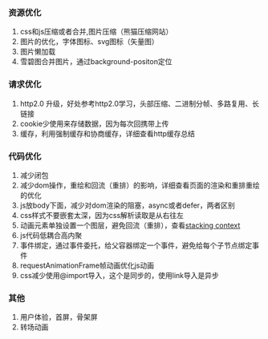 ### 资源优化
1. css和js压缩或者合并,图片压缩（熊猫压缩网站）
2. 图片的优化，字体图标、svg图标（矢量图）
3. 图片懒加载
4. 雪碧图合并图片，通过background-positon定位



### 请求优化
1. http2.0 升级，好处参考http2.0学习，头部压缩、二进制分帧、多路复用、长链接
2. cookie少使用来存储数据，因为每次回携带上传
3. 缓存，利用强制缓存和协商缓存，详细查看http缓存总结

### 代码优化
1. 减少闭包
2. 减少dom操作，重绘和回流（重排）的影响，详细查看页面的渲染和重排重绘的优化
3. js放body下面，减少对dom渲染的阻塞，async或者defer，两者区别
4. css样式不要嵌套太深，因为css解析读取是从右往左
5. 动画元素单独设置一个图层，避免回流（重排），查看[stacking context](https://developer.mozilla.org/en-US/docs/Web/CSS/CSS_Positioning/Understanding_z_index/The_stacking_context)
6. js代码低耦合高内聚
7. 事件绑定，通过事件委托，给父容器绑定一个事件，避免给每个子节点绑定事件
8. requestAnimationFrame帧动画优化js动画
9. css减少使用@import导入，这个是同步的，使用link导入是异步

### 其他
1. 用户体验，首屏，骨架屏
2. 转场动画
